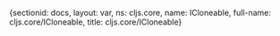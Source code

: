 {sectionid: docs, layout: var, ns: cljs.core, name: ICloneable, full-name: cljs.core/ICloneable,
  title: cljs.core/ICloneable}
